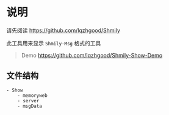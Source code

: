 # 说明

请先阅读 https://github.com/lqzhgood/Shmily

此工具用来显示 `Shmily-Msg` 格式的工具

> Demo https://github.com/lqzhgood/Shmily-Show-Demo

## 文件结构

```
- Show
    - memoryweb
    - server
    - msgData
```
